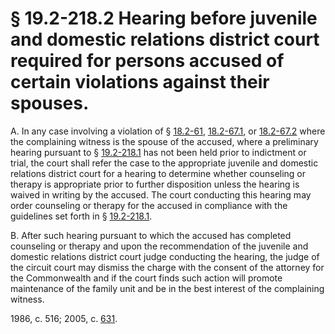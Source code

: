 # § 19.2-218.2 Hearing before juvenile and domestic relations district court required for persons accused of certain violations against their spouses.

<p>A. In any case involving a violation of § <a href='http://law.lis.virginia.gov/vacode/18.2-61/'>18.2-61</a>, <a href='http://law.lis.virginia.gov/vacode/18.2-67.1/'>18.2-67.1</a>, or <a href='http://law.lis.virginia.gov/vacode/18.2-67.2/'>18.2-67.2</a> where the complaining witness is the spouse of the accused, where a preliminary hearing pursuant to § <a href='http://law.lis.virginia.gov/vacode/19.2-218.1/'>19.2-218.1</a> has not been held prior to indictment or trial, the court shall refer the case to the appropriate juvenile and domestic relations district court for a hearing to determine whether counseling or therapy is appropriate prior to further disposition unless the hearing is waived in writing by the accused. The court conducting this hearing may order counseling or therapy for the accused in compliance with the guidelines set forth in § <a href='http://law.lis.virginia.gov/vacode/19.2-218.1/'>19.2-218.1</a>.</p><p>B. After such hearing pursuant to which the accused has completed counseling or therapy and upon the recommendation of the juvenile and domestic relations district court judge conducting the hearing, the judge of the circuit court may dismiss the charge with the consent of the attorney for the Commonwealth and if the court finds such action will promote maintenance of the family unit and be in the best interest of the complaining witness.</p><p>1986, c. 516; 2005, c. <a href='http://lis.virginia.gov/cgi-bin/legp604.exe?051+ful+CHAP0631'>631</a>.</p>